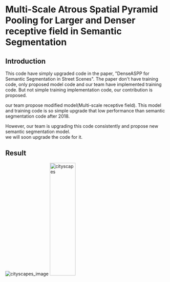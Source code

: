 # Multi-Scale Atrous Spatial Pyramid Pooling for Larger and Denser receptive field in Semantic Segmentation

## Introduction
This code have simply upgraded code in the paper, "DenseASPP for Semantic Segmentation in Street Scenes".
The paper don't have training code, only proposed model code and our team have implemented training code. But not simple training implementation code, our contribution is proposed. 

our team propose modified model(Multi-scale receptive field).
This model and training code is so simple upgrade that low performance than semantic segmentation code after 2018.

However, our team is upgrading this code consistently and propose new semantic segmentation model.  
we will soon upgrade the code for it. 

## Result
![cityscapes_image](C:\Users\audrb\PycharmProjects\Personal_project\Semantic_Segmentation\image\cityscapes_image.JPG)
<img scr="C:\\Users\\audrb\\PycharmProjects\\Personal_project\\Semantic_Segmentation\\image\\cityscapes_image.JPG" width="40%" height=30% title="cityscapes" alt="cityscapes"></img><br/>
